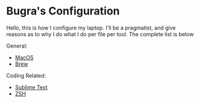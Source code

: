 # Bugra's Configuration

Hello, this is how I configure my laptop. I'll be a pragmatist, and
give reasons as to why I do what I do per file per tool. The
complete list is below

General:
- [MacOS](/tools/macos.md)
- [Brew](/tools/brew.md)

Coding Related:
- [Sublime Text](/tools/sublime-text.md)
- [ZSH](/tools/zsh.md)
